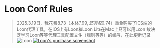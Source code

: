 # Loon Conf Rules
> 2025.3.19日，我花费8.73（本体7.99$,还有税0.74$）重金购买了IOS端的Loon代理工具，在IOS上有Loon和Loon Lite在Mac上只可以用Loon
> 故决定学习Loon等等代理工具配置文件（规则等等）的编写，在此更新记录
![Loon](https://ooo.0x0.ooo/2025/03/21/OSHr6q.png)
[![Loon's purchase screenshot](https://ooo.0x0.ooo/2025/03/21/OSHZmr.md.jpg)](https://img.tg/image/OSHZmr)


